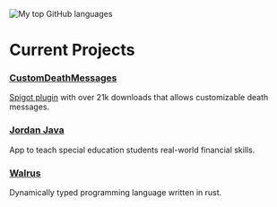 ![My top GitHub languages](https://github-readme-stats.vercel.app/api/top-langs/?username=sb2bg&theme=tokyonight)

# Current Projects
### [CustomDeathMessages](https://github.com/sb2bg/CustomDeathMessages)
[Spigot plugin](https://www.spigotmc.org/resources/customdeathmessages-cdm.69605/) with over 21k downloads that allows customizable death messages.
### [Jordan Java](https://github.com/sb2bg/jhs_pop)
App to teach special education students real-world financial skills.
### [Walrus](https://github.com/sb2bg/walrus)
Dynamically typed programming language written in rust.
<!--
**sb2bg/sb2bg** is a ✨ _special_ ✨ repository because its `README.md` (this file) appears on your GitHub profile.

Here are some ideas to get you started:

- 🔭 I’m currently working on ...
- 🌱 I’m currently learning ...
- 👯 I’m looking to collaborate on ...
- 🤔 I’m looking for help with ...
- 💬 Ask me about ...
- 📫 How to reach me: ...
- 😄 Pronouns: ...
- ⚡ Fun fact: ...
-->

